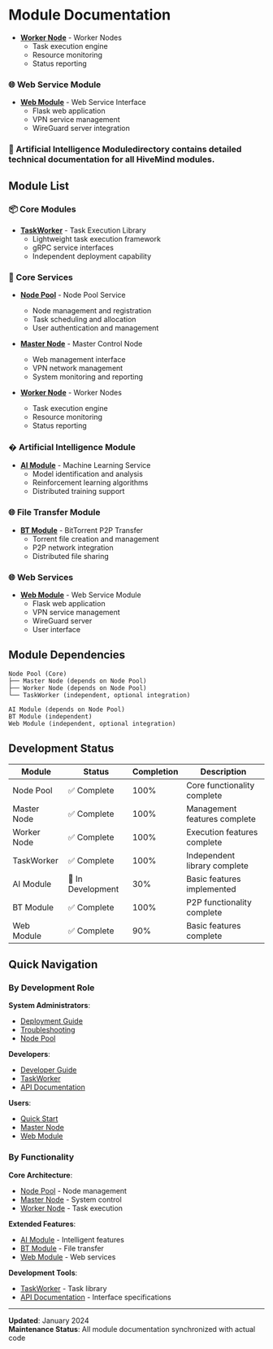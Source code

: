 # Module Documentation
- **[Worker Node](worker-node.md)** - Worker Nodes
  - Task execution engine
  - Resource monitoring
  - Status reporting

### 🌐 Web Service Module

- **[Web Module](web.md)** - Web Service Interface
  - Flask web application
  - VPN service management
  - WireGuard server integration

### 🤖 Artificial Intelligence Moduledirectory contains detailed technical documentation for all HiveMind modules.

## Module List

### 📦 Core Modules

- **[TaskWorker](taskworker.md)** - Task Execution Library
  - Lightweight task execution framework
  - gRPC service interfaces
  - Independent deployment capability

### 🔄 Core Services

- **[Node Pool](node-pool.md)** - Node Pool Service
  - Node management and registration
  - Task scheduling and allocation
  - User authentication and management

- **[Master Node](master-node.md)** - Master Control Node
  - Web management interface
  - VPN network management
  - System monitoring and reporting

- **[Worker Node](worker-node.md)** - Worker Nodes
  - Task execution engine
  - Resource monitoring
  - Status reporting

### � Artificial Intelligence Module

- **[AI Module](ai.md)** - Machine Learning Service
  - Model identification and analysis
  - Reinforcement learning algorithms
  - Distributed training support

### 🌐 File Transfer Module

- **[BT Module](bt.md)** - BitTorrent P2P Transfer
  - Torrent file creation and management
  - P2P network integration
  - Distributed file sharing

### 🌐 Web Services

- **[Web Module](web.md)** - Web Service Module
  - Flask web application
  - VPN service management
  - WireGuard server
  - User interface

## Module Dependencies

```
Node Pool (Core)
├── Master Node (depends on Node Pool)
├── Worker Node (depends on Node Pool)
└── TaskWorker (independent, optional integration)

AI Module (depends on Node Pool)
BT Module (independent)
Web Module (independent, optional integration)
```

## Development Status

| Module | Status | Completion | Description |
|--------|--------|------------|-------------|
| Node Pool | ✅ Complete | 100% | Core functionality complete |
| Master Node | ✅ Complete | 100% | Management features complete |
| Worker Node | ✅ Complete | 100% | Execution features complete |
| TaskWorker | ✅ Complete | 100% | Independent library complete |
| AI Module | 🔄 In Development | 30% | Basic features implemented |
| BT Module | ✅ Complete | 100% | P2P functionality complete |
| Web Module | ✅ Complete | 90% | Basic features complete |

## Quick Navigation

### By Development Role

**System Administrators**:
- [Deployment Guide](../deployment.md)
- [Troubleshooting](../troubleshooting.md)
- [Node Pool](node-pool.md)

**Developers**:
- [Developer Guide](../developer.md)
- [TaskWorker](taskworker.md)
- [API Documentation](../api.md)

**Users**:
- [Quick Start](../README.md#quick-start)
- [Master Node](master-node.md)
- [Web Module](web.md)

### By Functionality

**Core Architecture**:
- [Node Pool](node-pool.md) - Node management
- [Master Node](master-node.md) - System control
- [Worker Node](worker-node.md) - Task execution

**Extended Features**:
- [AI Module](ai.md) - Intelligent features
- [BT Module](bt.md) - File transfer
- [Web Module](web.md) - Web services

**Development Tools**:
- [TaskWorker](taskworker.md) - Task library
- [API Documentation](../api.md) - Interface specifications

---

**Updated**: January 2024  
**Maintenance Status**: All module documentation synchronized with actual code

